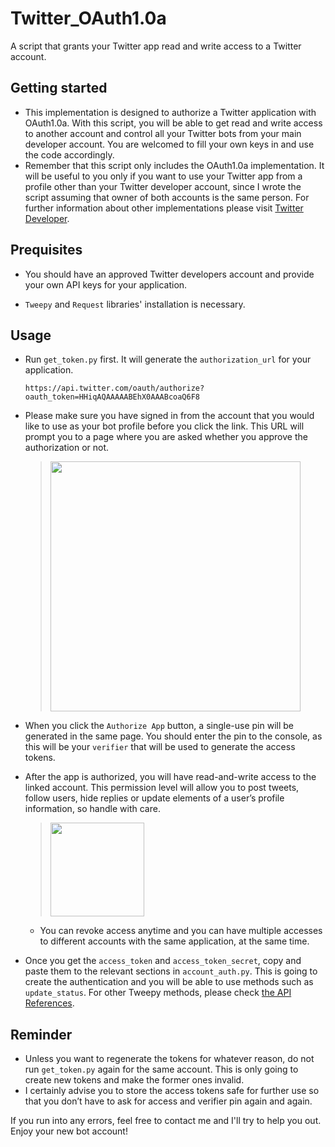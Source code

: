 # Twitter_OAuth1.0a
A script that grants your Twitter app read and write access to a Twitter account. 

## Getting started

- This implementation is designed to authorize a Twitter application with OAuth1.0a. With this script, you will be able to get read and write access to another account and control all your Twitter bots from your main developer account. You are welcomed to fill your own keys in and use the code accordingly.
- Remember that this script only includes the OAuth1.0a implementation. It will be useful to you only if you want to use your Twitter app from a profile other than your Twitter developer account, since I wrote the script assuming that owner of both accounts is the same person. For further information about other implementations please visit [Twitter Developer](https://developer.twitter.com/en/docs/ "Twitter Developer Documentations").

## Prequisites
- You should have an approved Twitter developers account and provide your own API keys for your application.

- `Tweepy` and `Request` libraries' installation is necessary.

## Usage
- Run `get_token.py` first. It will generate the `authorization_url` for your application.
    ```
    https://api.twitter.com/oauth/authorize?oauth_token=HHiqAQAAAAABEhX0AAABcoaQ6F8 
    ```
- Please make sure you have signed in from the account that you would like to use as your bot profile before you click the link. This URL will prompt you to a page where you are asked whether you approve the authorization or not. 
   > <img src="https://i.hizliresim.com/EjVzyV.png" height="400" />

- When you click the `Authorize App` button, a single-use pin will be generated in the same page. You should enter the pin to the console, as this will be your `verifier` that will be used to generate the access tokens.
     
- After the app is authorized, you will have read-and-write access to the linked account. This permission level will allow you to post tweets, follow users, hide replies or update elements of a user’s profile information, so handle with care.  
    
    > <img src="https://i.hizliresim.com/ZZqBpx.png" height="150" />
    - You can revoke access anytime and you can have multiple accesses to different accounts with the same application, at the same time.

- Once you get the `access_token` and `access_token_secret`, copy and paste them to the relevant sections in `account_auth.py`. This is going to create the authentication and you will be able to use methods such as `update_status`. For other Tweepy methods, please check [ the API References](http://docs.tweepy.org/en/v3.8.0/api.html).

## Reminder
- Unless you want to regenerate the tokens for whatever reason, do not run `get_token.py` again for the same account. This is only going to create new tokens and make the former ones invalid. 
- I certainly advise you to store the access tokens safe for further use so that you don’t have to ask for access and verifier pin again and again. 

If you run into any errors, feel free to contact me and I'll try to help you out.
Enjoy your new bot account!
